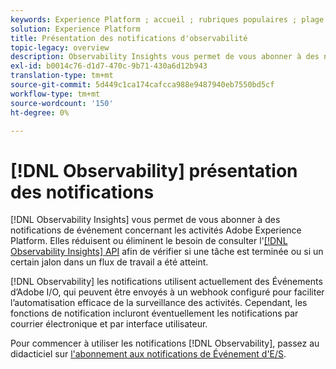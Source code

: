```yaml
---
keywords: Experience Platform ; accueil ; rubriques populaires ; plage de dates
solution: Experience Platform
title: Présentation des notifications d'observabilité
topic-legacy: overview
description: Observability Insights vous permet de vous abonner à des notifications événements concernant les activités Adobe Experience Platform. Elles réduisent ou éliminent le besoin de consulter l’API Observability Insights pour vérifier si une tâche est terminée ou si un certain jalon dans un flux de travail a été atteint.
exl-id: b0014c76-d1d7-470c-9b71-430a6d12b943
translation-type: tm+mt
source-git-commit: 5d449c1ca174cafcca988e9487940eb7550bd5cf
workflow-type: tm+mt
source-wordcount: '150'
ht-degree: 0%

---
```


# [!DNL Observability] présentation des notifications

[!DNL Observability Insights] vous permet de vous abonner à des notifications de événement concernant les activités Adobe Experience Platform. Elles réduisent ou éliminent le besoin de consulter l&#39;[[!DNL Observability Insights] API](../api/overview.md) afin de vérifier si une tâche est terminée ou si un certain jalon dans un flux de travail a été atteint.

[!DNL Observability] les notifications utilisent actuellement des Événements d’Adobe I/O, qui peuvent être envoyés à un webhook configuré pour faciliter l’automatisation efficace de la surveillance des activités. Cependant, les fonctions de notification incluront éventuellement les notifications par courrier électronique et par interface utilisateur.

Pour commencer à utiliser les notifications [!DNL Observability], passez au didacticiel sur [l&#39;abonnement aux notifications de Événement d&#39;E/S](./subscribe.md).
